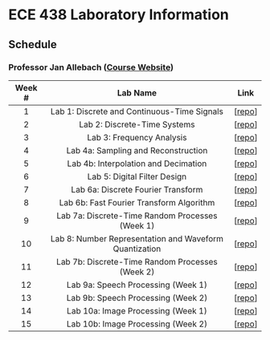 # ECE 438 Laboratory Information

## Schedule

### Professor Jan Allebach ([Course Website](https://engineering.purdue.edu/~ece438/))

| Week # | Lab Name | Link |
|:------:|:---:|:----:|
|1| Lab 1: Discrete and Continuous-Time Signals             | [[repo](https://github.com/Purdue-ECE-438-DSP-Labs/lab01.git)] |
|2| Lab 2: Discrete-Time Systems                            | [[repo](https://github.com/Purdue-ECE-438-DSP-Labs/lab02.git)] |
|3| Lab 3: Frequency Analysis                               | [[repo]()] |
|4| Lab 4a: Sampling and Reconstruction                     | [[repo]()] |
|5| Lab 4b: Interpolation and Decimation                    | [[repo]()] |
|6| Lab 5: Digital Filter Design                            | [[repo]()] |
|7| Lab 6a: Discrete Fourier Transform                      | [[repo]()] |
|8| Lab 6b: Fast Fourier Transform Algorithm                | [[repo]()] |
|9| Lab 7a: Discrete-Time Random Processes (Week 1)         | [[repo]()] |
|10| Lab 8: Number Representation and Waveform Quantization | [[repo]()] |
|11| Lab 7b: Discrete-Time Random Processes (Week 2)        | [[repo]()] |
|12| Lab 9a: Speech Processing (Week 1)                     | [[repo]()] |
|13| Lab 9b: Speech Processing (Week 2)                     | [[repo]()] |
|14| Lab 10a: Image Processing (Week 1)                     | [[repo]()] |
|15| Lab 10b: Image Processing (Week 2)                     | [[repo]()] |
